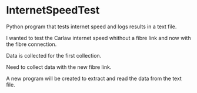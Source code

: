 # InternetSpeedTest
Python program that tests internet speed and logs results in a text file.

I wanted to test the Carlaw internet speed whithout a fibre link  and now with the fibre connection.

Data is collected for the first collection.

Need to collect data with the new fibre link.


A new program will be created to extract and read the data from the text file.




